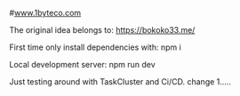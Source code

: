 #www.1byteco.com 


The original idea belongs to: https://bokoko33.me/

First time only install dependencies with:
npm i 

Local development server:
npm run dev


Just testing around with TaskCluster and Ci/CD. 
change 1.....